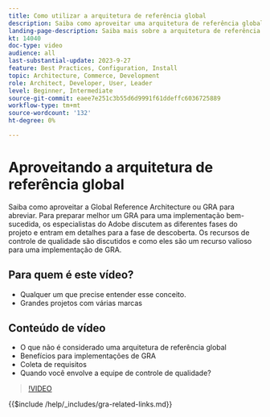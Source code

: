 ```yaml
---
title: Como utilizar a arquitetura de referência global
description: Saiba como aproveitar uma arquitetura de referência global para estabelecer uma experiência de comércio escalável e resiliente
landing-page-description: Saiba mais sobre a arquitetura de referência global e como ela é usada com o Adobe Commerce
kt: 14040
doc-type: video
audience: all
last-substantial-update: 2023-9-27
feature: Best Practices, Configuration, Install
topic: Architecture, Commerce, Development
role: Architect, Developer, User, Leader
level: Beginner, Intermediate
source-git-commit: eaee7e251c3b55d6d9991f61ddeffc6036725889
workflow-type: tm+mt
source-wordcount: '132'
ht-degree: 0%

---
```


# Aproveitando a arquitetura de referência global

Saiba como aproveitar a Global Reference Architecture ou GRA para abreviar. Para preparar melhor um GRA para uma implementação bem-sucedida, os especialistas do Adobe discutem as diferentes fases do projeto e entram em detalhes para a fase de descoberta. Os recursos de controle de qualidade são discutidos e como eles são um recurso valioso para uma implementação de GRA.

## Para quem é este vídeo?

* Qualquer um que precise entender esse conceito.
* Grandes projetos com várias marcas

## Conteúdo de vídeo

* O que não é considerado uma arquitetura de referência global
* Benefícios para implementações de GRA
* Coleta de requisitos
* Quando você envolve a equipe de controle de qualidade?

>[!VIDEO](https://video.tv.adobe.com/v/3424604?learn=on)

{{$include /help/_includes/gra-related-links.md}}
